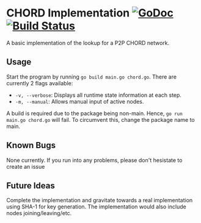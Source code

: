 # CHORD Implementation [![GoDoc](https://godoc.org/github.com/taylorflatt/go-chord-implementation?status.svg)](https://godoc.org/github.com/taylorflatt/go-chord-implementation) [![Build Status](https://travis-ci.org/taylorflatt/go-chord-implementation.svg?branch=master)](https://travis-ci.org/taylorflatt/go-chord-implementation)

A basic implementation of the lookup for a P2P CHORD network.

## Usage
Start the program by running `go build main.go chord.go`. There are currently 2 flags available: 
- `-v, --verbose`: Displays all runtime state information at each step.
- `-m, --manual`: Allows manual input of active nodes. 

A build is required due to the package being non-main. Hence, `go run main.go chord.go` will fail. To circumvent this, change the package name to main.

## Known Bugs
None currently. If you run into any problems, please don't hesistate to create an issue

## Future Ideas
Complete the implementation and gravitate towards a real implementation using SHA-1 for key generation. The implementation would also include nodes joining/leaving/etc.